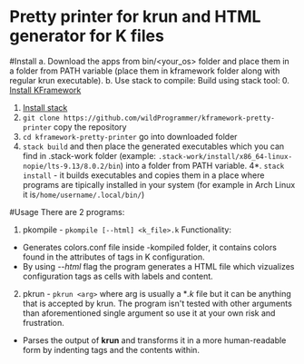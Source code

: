 # Pretty printer for krun and HTML generator for K files

#Install
a. Download the apps from bin/<your_os> folder and place them in a folder from PATH variable (place them in kframework folder along with regular krun executable).
b. Use stack to compile:
Build using stack tool: 
0. [Install KFramework](http://www.kframework.org/index.php/K_tool_binaries)
1. [Install stack](https://docs.haskellstack.org/en/stable/README/#how-to-install)
2. ```git clone https://github.com/wildProgrammer/kframework-pretty-printer``` copy the repository
3. ```cd kframework-pretty-printer``` go into downloaded folder
4. ```stack build``` and then place the generated executables which you can find in .stack-work folder (example: ```.stack-work/install/x86_64-linux-nopie/lts-9.13/8.0.2/bin```) into a folder from PATH variable.
4*. ```stack install``` - it builds executables and copies them in a place where programs are tipically installed in your system (for example in Arch Linux it is```/home/username/.local/bin/```)


#Usage
There are 2 programs:
1. pkompile - ```pkompile [--html] <k_file>.k```
Functionality: 
* Generates colors.conf file inside <lang>-kompiled folder, it contains colors found in the attributes of tags in K configuration.
* By using *--html* flag the program generates a HTML file which vizualizes configuration tags as cells with labels and content.
2. pkrun - ```pkrun <arg>``` where arg is usually a **.k* file but it can be anything that is accepted by krun. The program isn't tested with other arguments than aforementioned single argument so use it at your own risk and frustration.
* Parses the output of **krun** and transforms it in a more human-readable form by indenting tags and the contents within.
